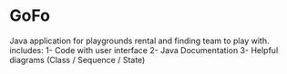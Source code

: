 # GoFo
Java application for playgrounds rental and finding team to play with.
includes:
1- Code with user interface
2- Java Documentation
3- Helpful diagrams (Class / Sequence / State)
